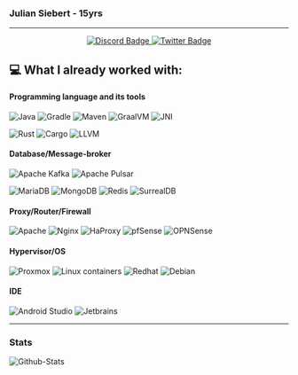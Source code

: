 ### Julian Siebert - 15yrs

---
<div id="badges" align="center">
  <a href="https://discordapp.com/users/652574214729236490">
    <img src="https://img.shields.io/badge/Discord-gray?style=for-the-badge&logo=discord&logoColor=white" alt="Discord Badge"/>
  </a>
  <a href="https://twitter.com/verklicktl">
    <img src="https://img.shields.io/badge/Twitter-blue?style=for-the-badge&logo=twitter&logoColor=white" alt="Twitter Badge"/>
  </a>
</div>

## 💻 What I already worked with:

#### Programming language and its tools
![Java](https://img.shields.io/badge/java-%23F80000.svg?style=for-the-badge)
![Gradle](https://img.shields.io/badge/gradle-%2302303A.svg?style=for-the-badge&logo=gradle&logoColor=white)
![Maven](https://img.shields.io/badge/maven-%23C71A36.svg?style=for-the-badge&logo=apachemaven&logoColor=white)
![GraalVM](https://img.shields.io/badge/graalvm-%232e69ba.svg?style=for-the-badge)
![JNI](https://img.shields.io/badge/jni-%234B4B77.svg?style=for-the-badge)

![Rust](https://img.shields.io/badge/rust-%23000000.svg?style=for-the-badge&logo=rust&logoColor=white)
![Cargo](https://img.shields.io/badge/cargo-%238A9296.svg?style=for-the-badge)
![LLVM](https://img.shields.io/badge/llvm-%23262D3A.svg?style=for-the-badge&logo=llvm&logoColor=white)

#### Database/Message-broker
![Apache Kafka](https://img.shields.io/badge/apache%20kafka-%23231F20.svg?style=for-the-badge&logo=apachekafka&logoColor=white)
![Apache Pulsar](https://img.shields.io/badge/apache%20pulsar-%23188FFF.svg?style=for-the-badge&logo=apachepulsar&logoColor=white)

![MariaDB](https://img.shields.io/badge/mariadb-%23003545.svg?style=for-the-badge&logo=mariadb&logoColor=white)
![MongoDB](https://img.shields.io/badge/mongodb-%2347A248.svg?style=for-the-badge&logo=mongodb&logoColor=white)
![Redis](https://img.shields.io/badge/redis-%23DC382D.svg?style=for-the-badge&logo=redis&logoColor=white)
![SurrealDB](https://img.shields.io/badge/surrealdb-%23FF00A0.svg?style=for-the-badge&logo=surrealdb&logoColor=white)

#### Proxy/Router/Firewall
![Apache](https://img.shields.io/badge/apache-%23D22128.svg?style=for-the-badge&logo=apache&logoColor=white)
![Nginx](https://img.shields.io/badge/nginx-%23009639.svg?style=for-the-badge&logo=nginx&logoColor=white)
![HaProxy](https://img.shields.io/badge/haproxy-%232962FF.svg?style=for-the-badge)
![pfSense](https://img.shields.io/badge/pfsense-%23212121.svg?style=for-the-badge&logo=pfsense&logoColor=white)
![OPNSense](https://img.shields.io/badge/opnsense-%23D94F00.svg?style=for-the-badge&logo=opnsense&logoColor=white)

#### Hypervisor/OS
![Proxmox](https://img.shields.io/badge/proxmox-%23E57000.svg?style=for-the-badge&logo=proxmox&logoColor=white)
![Linux containers](https://img.shields.io/badge/lxc-%23333333.svg?style=for-the-badge&logo=linuxcontainers&logoColor=white)
![Redhat](https://img.shields.io/badge/redhat-%23EE0000.svg?style=for-the-badge&logo=redhat&logoColor=white)
![Debian](https://img.shields.io/badge/debian-%23A81D33.svg?style=for-the-badge&logo=debian&logoColor=white)

#### IDE
![Android Studio](https://img.shields.io/badge/android%20studio-%233DDC84.svg?style=for-the-badge&logo=androidstudio&logoColor=white)
![Jetbrains](https://img.shields.io/badge/jetbrains-%23000000.svg?style=for-the-badge&logo=jetbrains&logoColor=white)

---
### Stats

![Github-Stats](https://github-readme-stats.vercel.app/api?username=julian-siebert&show_icons=true&theme=dracula)
